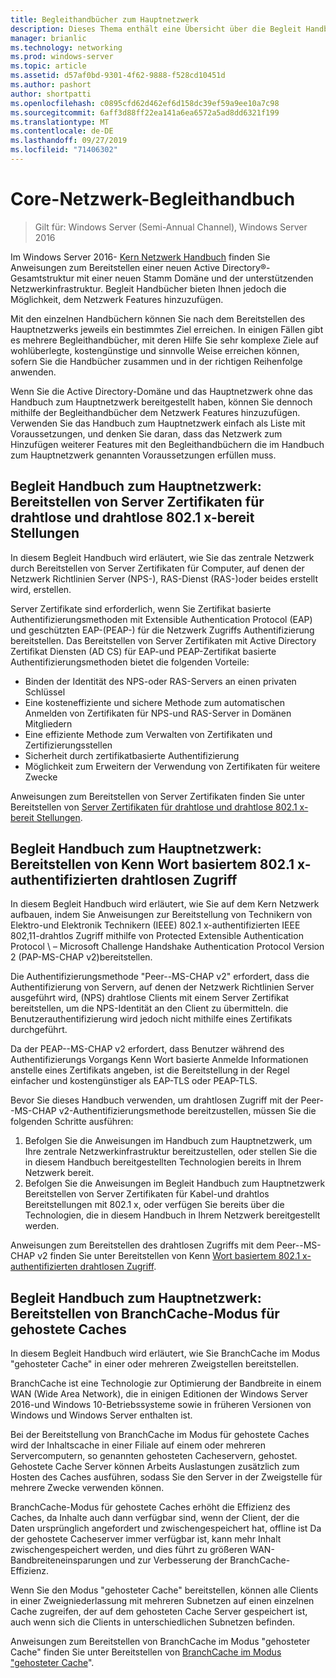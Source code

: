 ```yaml
---
title: Begleithandbücher zum Hauptnetzwerk
description: Dieses Thema enthält eine Übersicht über die Begleit Handbücher zum Windows Server 2016-Kern Netzwerk Handbuch.
manager: brianlic
ms.technology: networking
ms.prod: windows-server
ms.topic: article
ms.assetid: d57af0bd-9301-4f62-9888-f528cd10451d
ms.author: pashort
author: shortpatti
ms.openlocfilehash: c0895cfd62d462ef6d158dc39ef59a9ee10a7c98
ms.sourcegitcommit: 6aff3d88ff22ea141a6ea6572a5ad8dd6321f199
ms.translationtype: MT
ms.contentlocale: de-DE
ms.lasthandoff: 09/27/2019
ms.locfileid: "71406302"
---
```

# <a name="core-network-companion-guidance"></a>Core-Netzwerk-Begleithandbuch

>Gilt für: Windows Server (Semi-Annual Channel), Windows Server 2016

Im Windows Server 2016- [Kern Netzwerk Handbuch](https://technet.microsoft.com/windows-server-docs/networking/core-network-guide/core-network-guide) finden Sie Anweisungen zum Bereitstellen einer neuen Active Directory&reg;-Gesamtstruktur mit einer neuen Stamm Domäne und der unterstützenden Netzwerkinfrastruktur. Begleit Handbücher bieten Ihnen jedoch die Möglichkeit, dem Netzwerk Features hinzuzufügen.

Mit den einzelnen Handbüchern können Sie nach dem Bereitstellen des Hauptnetzwerks jeweils ein bestimmtes Ziel erreichen. In einigen Fällen gibt es mehrere Begleithandbücher, mit deren Hilfe Sie sehr komplexe Ziele auf wohlüberlegte, kostengünstige und sinnvolle Weise erreichen können, sofern Sie die Handbücher zusammen und in der richtigen Reihenfolge anwenden.

Wenn Sie die Active Directory-Domäne und das Hauptnetzwerk ohne das Handbuch zum Hauptnetzwerk bereitgestellt haben, können Sie dennoch mithilfe der Begleithandbücher dem Netzwerk Features hinzuzufügen. Verwenden Sie das Handbuch zum Hauptnetzwerk einfach als Liste mit Voraussetzungen, und denken Sie daran, dass das Netzwerk zum Hinzufügen weiterer Features mit den Begleithandbüchern die im Handbuch zum Hauptnetzwerk genannten Voraussetzungen erfüllen muss.

## <a name="core-network-companion-guide-deploy-server-certificates-for-8021x-wired-and-wireless-deployments"></a>Begleit Handbuch zum Hauptnetzwerk: Bereitstellen von Server Zertifikaten für drahtlose und drahtlose 802.1 x-bereit Stellungen 

In diesem Begleit Handbuch wird erläutert, wie Sie das zentrale Netzwerk durch Bereitstellen von Server Zertifikaten für Computer, auf denen der Netzwerk Richtlinien Server \(NPS-\), RAS-Dienst \(RAS-\)oder beides erstellt wird, erstellen.

Server Zertifikate sind erforderlich, wenn Sie Zertifikat basierte Authentifizierungsmethoden mit Extensible Authentication Protocol \(EAP\) und geschützten EAP-\(PEAP-\) für die Netzwerk Zugriffs Authentifizierung bereitstellen. Das Bereitstellen von Server Zertifikaten mit Active Directory Zertifikat Diensten \(AD CS\) für EAP-und PEAP-Zertifikat basierte Authentifizierungsmethoden bietet die folgenden Vorteile:

- Binden der Identität des NPS-oder RAS-Servers an einen privaten Schlüssel
- Eine kosteneffiziente und sichere Methode zum automatischen Anmelden von Zertifikaten für NPS-und RAS-Server in Domänen Mitgliedern
- Eine effiziente Methode zum Verwalten von Zertifikaten und Zertifizierungsstellen
- Sicherheit durch zertifikatbasierte Authentifizierung
- Möglichkeit zum Erweitern der Verwendung von Zertifikaten für weitere Zwecke
  
Anweisungen zum Bereitstellen von Server Zertifikaten finden Sie unter Bereitstellen von [Server Zertifikaten für drahtlose und drahtlose 802.1 x-bereit Stellungen](server-certs/Deploy-Server-Certificates-for-802.1X-Wired-and-Wireless-Deployments.md).  
## <a name="core-network-companion-guide-deploy-password-based-8021x-authenticated-wireless-access"></a>Begleit Handbuch zum Hauptnetzwerk: Bereitstellen von Kenn Wort basiertem 802.1 x-authentifizierten drahtlosen Zugriff

In diesem Begleit Handbuch wird erläutert, wie Sie auf dem Kern Netzwerk aufbauen, indem Sie Anweisungen zur Bereitstellung von Technikern von Elektro-und Elektronik Technikern \(IEEE\) 802.1 x\-authentifizierten IEEE 802,11-drahtlos Zugriff mithilfe von Protected Extensible Authentication Protocol \ – Microsoft Challenge Handshake Authentication Protocol Version 2 \(PAP\-MS\-CHAP v2\)bereitstellen.

Die Authentifizierungsmethode "Peer-\-MS\-CHAP v2" erfordert, dass die Authentifizierung von Servern, auf denen der Netzwerk Richtlinien Server ausgeführt wird, \(NPS\) drahtlose Clients mit einem Server Zertifikat bereitstellen, um die NPS-Identität an den Client zu übermitteln. die Benutzerauthentifizierung wird jedoch nicht mithilfe eines Zertifikats durchgeführt.

Da der PEAP-\-MS\-CHAP v2 erfordert, dass Benutzer während des Authentifizierungs Vorgangs Kenn Wort basierte Anmelde Informationen anstelle eines Zertifikats angeben, ist die Bereitstellung in der Regel einfacher und kostengünstiger als EAP\-TLS oder PEAP\-TLS.

Bevor Sie dieses Handbuch verwenden, um drahtlosen Zugriff mit der Peer-\-MS\-CHAP v2-Authentifizierungsmethode bereitzustellen, müssen Sie die folgenden Schritte ausführen:

1. Befolgen Sie die Anweisungen im Handbuch zum Hauptnetzwerk, um Ihre zentrale Netzwerkinfrastruktur bereitzustellen, oder stellen Sie die in diesem Handbuch bereitgestellten Technologien bereits in Ihrem Netzwerk bereit.
2. Befolgen Sie die Anweisungen im Begleit Handbuch zum Hauptnetzwerk Bereitstellen von Server Zertifikaten für Kabel-und drahtlos Bereitstellungen mit 802.1 x, oder verfügen Sie bereits über die Technologien, die in diesem Handbuch in Ihrem Netzwerk bereitgestellt werden.

Anweisungen zum Bereitstellen des drahtlosen Zugriffs mit dem Peer-\-MS\-CHAP v2 finden Sie unter Bereitstellen von Kenn [Wort basiertem 802.1 x-authentifizierten drahtlosen Zugriff](wireless/a-deploy-8021X-wireless-access.md).

## <a name="core-network-companion-guide-deploy-branchcache-hosted-cache-mode"></a>Begleit Handbuch zum Hauptnetzwerk: Bereitstellen von BranchCache-Modus für gehostete Caches

In diesem Begleit Handbuch wird erläutert, wie Sie BranchCache im Modus "gehosteter Cache" in einer oder mehreren Zweigstellen bereitstellen.

BranchCache ist eine Technologie zur Optimierung der Bandbreite in einem WAN (Wide Area Network), die in einigen Editionen der Windows Server 2016-und Windows 10-Betriebssysteme sowie in früheren Versionen von Windows und Windows Server enthalten ist.

Bei der Bereitstellung von BranchCache im Modus für gehostete Caches wird der Inhaltscache in einer Filiale auf einem oder mehreren Servercomputern, so genannten gehosteten Cacheservern, gehostet. Gehostete Cache Server können Arbeits Auslastungen zusätzlich zum Hosten des Caches ausführen, sodass Sie den Server in der Zweigstelle für mehrere Zwecke verwenden können.

BranchCache-Modus für gehostete Caches erhöht die Effizienz des Caches, da Inhalte auch dann verfügbar sind, wenn der Client, der die Daten ursprünglich angefordert und zwischengespeichert hat, offline ist Da der gehostete Cacheserver immer verfügbar ist, kann mehr Inhalt zwischengespeichert werden, und dies führt zu größeren WAN-Bandbreiteneinsparungen und zur Verbesserung der BranchCache-Effizienz.

Wenn Sie den Modus "gehosteter Cache" bereitstellen, können alle Clients in einer Zweigniederlassung mit mehreren Subnetzen auf einen einzelnen Cache zugreifen, der auf dem gehosteten Cache Server gespeichert ist, auch wenn sich die Clients in unterschiedlichen Subnetzen befinden.

Anweisungen zum Bereitstellen von BranchCache im Modus "gehosteter Cache" finden Sie unter Bereitstellen von [BranchCache im Modus "gehosteter Cache](bc-hcm/1-Deploy-Bc-Hcm.md)".
